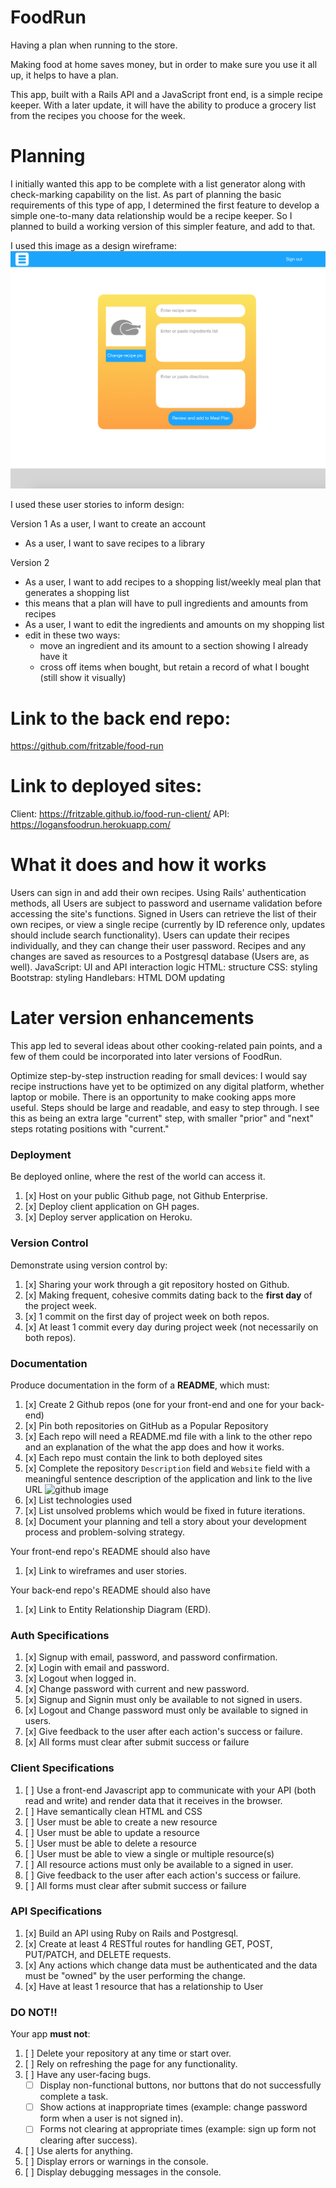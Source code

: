 # FoodRun

Having a plan when running to the store.

Making food at home saves money, but in order to make sure you use it all up, it
helps to have a plan.

This app, built with a Rails API and a JavaScript front end, is a simple recipe
keeper. With a later update, it will have the ability to produce a grocery list
from the recipes you choose for the week.

# Planning

I initially wanted this app to be complete with a list generator along with check-marking capability on the list. As part of planning the basic requirements of this type of app, I determined the first feature to develop a simple one-to-many data relationship would be a recipe keeper. So I planned to build a working version of this simpler feature, and add to that.

I used this image as a design wireframe:
![Wireframe](./ClientWireframe.png)

I used these user stories to inform design:

Version 1
As a user, I want to create an account
- As a user, I want to save recipes to a library

Version 2
- As a user, I want to add recipes to a shopping list/weekly meal plan that generates a shopping list
 - this means that a plan will have to pull ingredients and amounts from recipes
- As a user, I want to edit the ingredients and amounts on my shopping list
 - edit in these two ways:
   - move an ingredient and its amount to a section showing I already have it
   - cross off items when bought, but retain a record of what I bought (still show it visually)

# Link to the back end repo:

https://github.com/fritzable/food-run

# Link to deployed sites:

Client: https://fritzable.github.io/food-run-client/
API: https://logansfoodrun.herokuapp.com/

# What it does and how it works

Users can sign in and add their own recipes.
Using Rails' authentication methods, all Users are subject to password and username validation before accessing the site's functions.
Signed in Users can retrieve the list of their own recipes, or view a single recipe (currently by ID reference only, updates should include search functionality). Users can update their recipes individually, and they can change their user password.
Recipes and any changes are saved as resources to a Postgresql database (Users are, as well).
JavaScript: UI and API interaction logic
HTML: structure
CSS: styling
Bootstrap: styling
Handlebars: HTML DOM updating

# Later version enhancements

This app led to several ideas about other cooking-related pain points, and a few of them could be incorporated into later versions of FoodRun.

Optimize step-by-step instruction reading for small devices:
I would say recipe instructions have yet to be optimized on any digital platform, whether laptop or mobile. There is an opportunity to make cooking apps more useful. Steps should be large and readable, and easy to step through. I see this as being an extra large "current" step, with smaller "prior" and "next" steps rotating positions with "current."

### Deployment
Be deployed online, where the rest of the world can access it.
1.  [x]  Host on your public Github page, not Github Enterprise.
1.  [x]  Deploy client application on GH pages.
1.  [x]  Deploy server application on Heroku.

### Version Control
Demonstrate using version control by:
1.  [x]  Sharing your work through a git repository hosted on Github.
1.  [x]  Making frequent, cohesive commits dating back to the **first day**
of the project week.
1.  [x]  1 commit on the first day of project week on both repos.
1.  [x]  At least 1 commit every day during project week (not necessarily on both repos).

### Documentation
Produce documentation in the form of a **README**, which must:
1.  [x] Create 2 Github repos (one for your front-end and one for your back-end)
1.  [x] Pin both repositories on GitHub as a Popular Repository
1.  [x] Each repo will need a README.md file with a link to the other repo and an explanation of the what the app does and how it works.
1.  [x] Each repo must contain the link to both deployed sites
1.  [x] Complete the repository `Description` field and `Website` field with a meaningful sentence description of the application and link to the live URL
![github image](https://git.generalassemb.ly/storage/user/3667/files/beae41ae-aaaa-11e7-8867-63958d376a0b)
1.  [x] List technologies used
1.  [x] List unsolved problems which would be fixed in future iterations.
1.  [x] Document your planning and tell a story about your development process and problem-solving strategy.

Your front-end repo's README should also have
1.  [x] Link to wireframes and user stories.

Your back-end repo's README should also have
1.  [x] Link to Entity Relationship Diagram (ERD).

### Auth Specifications
1.  [x]  Signup with email, password, and password confirmation.
1.  [x]  Login with email and password.
1.  [x]  Logout when logged in.
1.  [x]  Change password with current and new password.
1.  [x]  Signup and Signin must only be available to not signed in users.
1.  [x]  Logout and Change password must only be available to signed in users.
1.  [x]  Give feedback to the user after each action's success or failure.
1.  [x]  All forms must clear after submit success or failure

### Client Specifications
1.  [ ]  Use a front-end Javascript app to communicate with your API (both read and write) and render data that it receives in the browser.
1.  [ ]  Have semantically clean HTML and CSS
1.  [ ] User must be able to create a new resource
1.  [ ] User must be able to update a resource
1.  [ ] User must be able to delete a resource
1.  [ ] User must be able to view a single or multiple resource(s)
1.  [ ] All resource actions must only be available to a signed in user.
1.  [ ] Give feedback to the user after each action's success or failure.
1.  [ ] All forms must clear after submit success or failure

### API Specifications
1.  [x]  Build an API using Ruby on Rails and Postgresql.
1.  [x]  Create at least 4 RESTful routes for handling GET, POST, PUT/PATCH, and DELETE requests.
1.  [x]  Any actions which change data must be authenticated and the data must be "owned" by the user performing the change.
1.  [x]  Have at least 1 resource that has a relationship to User

### DO NOT!!
Your app **must not**:
1.  [ ]   Delete your repository at any time or start over.
1.  [ ]   Rely on refreshing the page for any functionality.
1.  [ ]   Have any user-facing bugs.
    - [ ] Display non-functional buttons, nor buttons that do not successfully complete a task.
    - [ ] Show actions at inappropriate times (example:  change password form when a user is not signed in).
    - [ ] Forms not clearing at appropriate times (example: sign up form not clearing after success).
1.  [ ]   Use alerts for anything.
1.  [ ]   Display errors or warnings in the console.
1.  [ ]   Display debugging messages in the console.
